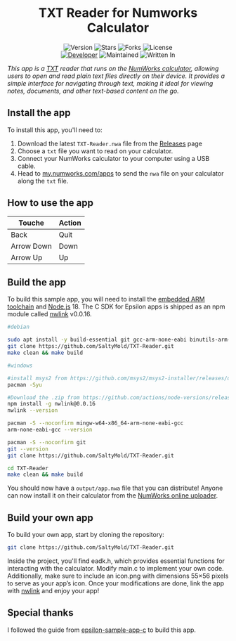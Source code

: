 <h1 align="center">TXT Reader for Numworks Calculator</h1>
<p align="center">
    <img alt="Version" src="https://img.shields.io/badge/Version-1.0.0-blue?style=for-the-badge&color=blue">
    <img alt="Stars" src="https://img.shields.io/github/stars/SaltyMold/TXT-Reader?style=for-the-badge&color=magenta">
    <img alt="Forks" src="https://img.shields.io/github/forks/SaltyMold/TXT-Reader?color=cyan&style=for-the-badge&color=purple">
    <img alt="License" src="https://img.shields.io/github/license/SaltyMold/TXT-Reader?style=for-the-badge&color=blue">
    <br>
    <a href="https://github.com/SaltyMold"><img title="Developer" src="https://img.shields.io/badge/Developer-SaltyMold-red?style=flat-square"></a>
    <img alt="Maintained" src="https://img.shields.io/badge/Maintained-No-blue?style=flat-square">
    <img alt="Written In" src="https://img.shields.io/badge/Written%20In-C-yellow?style=flat-square">
</p>

_This app is a [TXT](https://en.wikipedia.org/wiki/Text_file) reader that runs on the [NumWorks calculator](https://www.numworks.com), allowing users to open and read plain text files directly on their device. It provides a simple interface for navigating through text, making it ideal for viewing notes, documents, and other text-based content on the go._

## Install the app

To install this app, you'll need to:
1. Download the latest `TXT-Reader.nwa` file from the [Releases](https://github.com/SaltyMold/TxtReader/releases) page
2. Choose a `txt` file you want to read on your calculator.
3. Connect your NumWorks calculator to your computer using a USB cable.  
4. Head to [my.numworks.com/apps](https://my.numworks.com/apps) to send the `nwa` file on your calculator along the `txt` file.

## How to use the app
| Touche     | Action    |
|------------|----------|
| Back | Quit  |
| Arrow Down | Down |
| Arrow Up | Up |

## Build the app

To build this sample app, you will need to install the [embedded ARM toolchain](https://developer.arm.com/Tools%20and%20Software/GNU%20Toolchain) and [Node.js](https://nodejs.org/en/) 18. The C SDK for Epsilon apps is shipped as an npm module called [nwlink](https://www.npmjs.com/package/nwlink) v0.0.16.

```sh
#debian

sudo apt install -y build-essential git gcc-arm-none-eabi binutils-arm-none-eabi nodejs npm && npm install -g n && sudo n 18 && npm install -g nwlink@0.0.16
git clone https://github.com/SaltyMold/TXT-Reader.git
make clean && make build
```


```sh
#windows

#install msys2 from https://github.com/msys2/msys2-installer/releases/download/2025-02-21/msys2-x86_64-20250221.exe and open the msys2.exe file.
pacman -Syu

#Download the .zip from https://github.com/actions/node-versions/releases/download/18.20.7-13438827950/node-18.20.7-win32-x64.7z, extract it, and set the variable.
npm install -g nwlink@0.0.16
nwlink --version 

pacman -S --noconfirm mingw-w64-x86_64-arm-none-eabi-gcc
arm-none-eabi-gcc --version

pacman -S --noconfirm git
git --version
git clone https://github.com/SaltyMold/TXT-Reader.git

cd TXT-Reader
make clean && make build
```

You should now have a `output/app.nwa` file that you can distribute! Anyone can now install it on their calculator from the [NumWorks online uploader](https://my.numworks.com/apps).

## Build your own app
To build your own app, start by cloning the repository:

```sh
git clone https://github.com/SaltyMold/TXT-Reader.git
```
Inside the project, you'll find eadk.h, which provides essential functions for interacting with the calculator. Modify main.c to implement your own code.
Additionally, make sure to include an icon.png with dimensions 55×56 pixels to serve as your app’s icon. Once your modifications are done, link the app with [nwlink](https://www.npmjs.com/package/nwlink) and enjoy your app!

## Special thanks 

I followed the guide from [epsilon-sample-app-c](https://github.com/numworks/epsilon-sample-app-c) to build this app.

